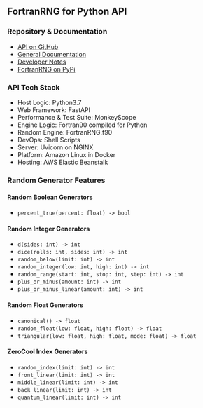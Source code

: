 ## FortranRNG for Python API

### Repository & Documentation
- [API on GitHub](https://github.com/BrokenShell/FortranRNG-API)
- [General Documentation](https://github.com/BrokenShell/FortranRNG-API/blob/main/README.md)
- [Developer Notes](https://github.com/BrokenShell/FortranRNG-API/blob/main/NOTES.md)
- [FortranRNG on PyPi](https://pypi.org/project/FortranRNG)

### API Tech Stack
- Host Logic: Python3.7
- Web Framework: FastAPI
- Performance & Test Suite: MonkeyScope
- Engine Logic: Fortran90 compiled for Python
- Random Engine: FortranRNG.f90
- DevOps: Shell Scripts
- Server: Uvicorn on NGINX
- Platform: Amazon Linux in Docker
- Hosting: AWS Elastic Beanstalk

### Random Generator Features

#### Random Boolean Generators
- `percent_true(percent: float) -> bool`

#### Random Integer Generators
- `d(sides: int) -> int`
- `dice(rolls: int, sides: int) -> int`
- `random_below(limit: int) -> int`
- `random_integer(low: int, high: int) -> int`
- `random_range(start: int, stop: int, step: int) -> int`
- `plus_or_minus(amount: int) -> int`
- `plus_or_minus_linear(amount: int) -> int`

#### Random Float Generators
- `canonical() -> float`
- `random_float(low: float, high: float) -> float`
- `triangular(low: float, high: float, mode: float) -> float`

#### ZeroCool Index Generators
- `random_index(limit: int) -> int`
- `front_linear(limit: int) -> int`
- `middle_linear(limit: int) -> int`
- `back_linear(limit: int) -> int`
- `quantum_linear(limit: int) -> int`
